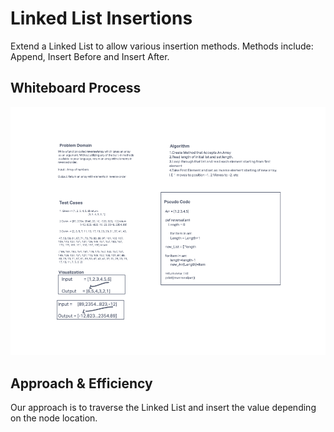 # Linked List Insertions

Extend a Linked List to allow various insertion methods. Methods include: Append, Insert Before and Insert After.

## Whiteboard Process

![alt text](https://github.com/PGPere/data-structures-and-algorithms/blob/c7734d82508515aaf9679d962aaa7b486f22a0a4/array-reverse/Code%20Challenge%201.png)

## Approach & Efficiency

Our approach is to traverse the Linked List and insert the value depending on the node location.  
